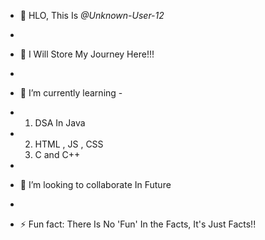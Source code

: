 - 👋 HLO, This Is *@Unknown-User-12*
-
 
- 🤵 I Will Store My Journey Here!!!

-
- 🌱 I’m currently learning -
- 1) DSA In Java
- 2) HTML , JS , CSS
  3) C and C++

-
- 💞️ I’m looking to collaborate In Future

-
- ⚡ Fun fact: There Is No 'Fun' In the Facts, It's Just Facts!!

<!---
Unknown-User-12/Unknown-User-12 is a ✨ special ✨ repository because its `README.md` (this file) appears on your GitHub profile.
You can click the Preview link to take a look at your changes.
--->
